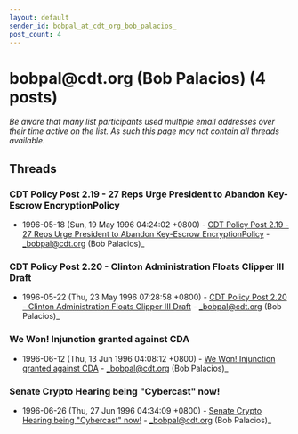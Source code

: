```yaml
---
layout: default
sender_id: bobpal_at_cdt_org_bob_palacios_
post_count: 4
---
```


# bobpal<span>@</span>cdt.org (Bob Palacios) (4 posts)

_Be aware that many list participants used multiple email addresses over their time active on the list. As such this page may not contain all threads available._

## Threads

### CDT Policy Post 2.19 - 27 Reps Urge President to Abandon Key-Escrow EncryptionPolicy
+ 1996-05-18 (Sun, 19 May 1996 04:24:02 +0800) - [CDT Policy Post 2.19 - 27 Reps Urge President to Abandon Key-Escrow EncryptionPolicy](/archive/1996/05/5a24221155948f06cab77576e857f6231cad9a1671f90de7b4fc3470ce0cdd07) - _bobpal@cdt.org (Bob Palacios)_

### CDT Policy Post 2.20 - Clinton Administration Floats Clipper III Draft
+ 1996-05-22 (Thu, 23 May 1996 07:28:58 +0800) - [CDT Policy Post 2.20 - Clinton Administration Floats Clipper III Draft](/archive/1996/05/54ac5e4f77cfb26037de3c984a73434cbdb1f6bcdfad5e6c8b60649e789394ce) - _bobpal@cdt.org (Bob Palacios)_

### We Won! Injunction granted against CDA
+ 1996-06-12 (Thu, 13 Jun 1996 04:08:12 +0800) - [We Won! Injunction granted against CDA](/archive/1996/06/4dc73db062078e8e371d3854b8f9ca4c95ad4984bc74874c8ebfcf80171b4688) - _bobpal@cdt.org (Bob Palacios)_

### Senate Crypto Hearing being "Cybercast" now!
+ 1996-06-26 (Thu, 27 Jun 1996 04:34:09 +0800) - [Senate Crypto Hearing being "Cybercast" now!](/archive/1996/06/66317b652a407a19f4f3a19068f00e6bb7148866e45e5b62810254a29b345f19) - _bobpal@cdt.org (Bob Palacios)_

